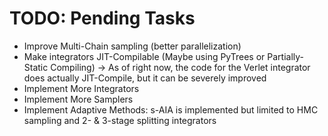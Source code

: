 # TODO: Pending Tasks

* Improve Multi-Chain sampling (better parallelization)
* Make integrators JIT-Compilable (Maybe using PyTrees or Partially-Static Compiling) -> As of right now, the code for the Verlet integrator does actually JIT-Compile, but it can be severely improved
* Implement More Integrators
* Implement More Samplers
* Implement Adaptive Methods: s-AIA is implemented but limited to HMC sampling and 2- & 3-stage splitting integrators